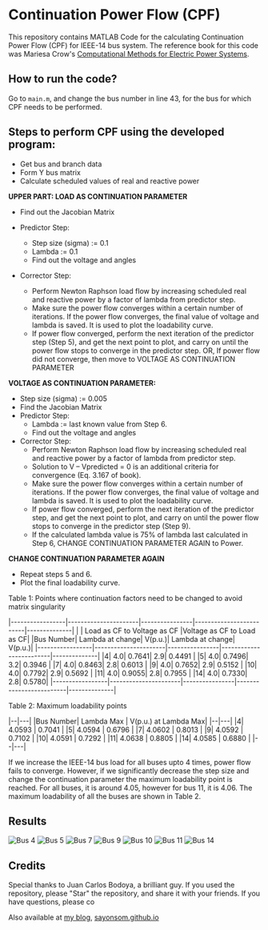 # Continuation Power Flow (CPF)

This repository contains MATLAB Code for the calculating Continuation Power Flow (CPF) for IEEE-14 bus system. The reference book for this code was Mariesa Crow's [Computational Methods for Electric Power Systems](https://books.google.com/books/about/Computational_Methods_for_Electric_Power.html?id=4Z_AoSZ8lGEC).

## How to run the code? 

Go to `main.m`, and change the bus number in line 43, for the bus for which CPF needs to be performed. 

## Steps to perform CPF using the developed program:

- Get bus and branch data 
- Form Y bus matrix
- Calculate scheduled values of real and reactive power


__UPPER PART: LOAD AS CONTINUATION PARAMETER__

-	Find out the Jacobian Matrix
-	Predictor Step: 
	-	Step size (sigma) := 0.1
	-	Lambda := 0.1
	-	Find out the voltage and angles

- Corrector Step:
	-	Perform Newton Raphson load flow by increasing scheduled real and reactive power by a factor of lambda from predictor step.
	- 	Make sure the power flow converges within a certain number of iterations. If the power flow converges, the final value of voltage and lambda is saved. It is used to plot the loadability curve. 
	-	If power flow converged, perform the next iteration of the predictor step (Step 5), and get the next point to plot, and carry on until the power flow stops to converge in the predictor step.
	OR,
	If power flow did not converge, then move to VOLTAGE AS CONTINUATION PARAMETER


__VOLTAGE AS CONTINUATION PARAMETER:__
 
 - Step size (sigma) := 0.005
 - Find the Jacobian Matrix
 - Predictor Step: 
 	- 	Lambda := last known value from Step 6.
	- 	Find out the voltage and angles
- Corrector Step:
	-	Perform Newton Raphson load flow by increasing scheduled real and reactive power by a factor of lambda from predictor step.
	-	Solution to V – Vpredicted = 0 is an additional criteria for convergence (Eq. 3.167 of book). 
	-	Make sure the power flow converges within a certain number of iterations. If the power flow converges, the final value of voltage and lambda is saved. It is used to plot the loadability curve. 
	- 	If power flow converged, perform the next iteration of the predictor step, and get the next point to plot, and carry on until the power flow stops to converge in the predictor step (Step 9).
	- 	If the calculated lambda value is 75% of lambda last calculated in Step 6, CHANGE CONTINUATION PARAMETER AGAIN to Power. 

__CHANGE CONTINUATION PARAMETER AGAIN__

- Repeat steps 5 and 6. 
- Plot the final loadability curve. 

Table 1: Points where continuation factors need to be changed to avoid matrix singularity 

|-----------------|----------------------|----------------|-------------------------|--------------|
|                     | Load as CF to Voltage as CF  |Voltage as CF to Load as CF|
|Bus Number|	Lambda at change|	V(p.u.)|	Lambda at change|	V(p.u.)|
|-----------------|----------------------|----------------|-------------------------|--------------|
|4|	4.0|	                  0.7641| 	2.9|	                  0.4491 |
|5|	4.0|	                  0.7496| 	3.2|	                  0.3946 |
|7|	4.0|	                  0.8463| 	2.8|	                  0.6013 |
|9|	4.0|	                  0.7652| 	2.9|	                  0.5152 |
|10|	4.0|	                  0.7792| 	2.9|	                  0.5692 |
|11|	4.0|	                  0.9055|	2.8|	                  0.7955 |
|14|	4.0|	                  0.7330| 	2.8|	                  0.5780| 
|-----------------|----------------------|----------------|-------------------------|--------------|

Table 2: Maximum loadability points

|--|---|
|Bus Number|	Lambda Max |	V(p.u.) at Lambda Max|
|--|---|
|4|	4.0593 |	       0.7041 | 
|5|	4.0594	|                  0.6796 |
|7|	4.0602	|                  0.8013 |
|9|	4.0592	 |                 0.7102 |
|10|	4.0591	 |                 0.7292 |
|11|	4.0638	 |                 0.8805 |
|14|	4.0585	 |                 0.6880 | 
|--|---|

If we increase the IEEE-14 bus load for all buses upto 4 times, power flow fails to converge. However, if we significantly decrease the step size and change the continuation parameter the maximum loadability point is reached. For all buses, it is around 4.05, however for bus 11, it is 4.06. The maximum loadability of all the buses are shown in Table 2. 

## Results

![Bus 4](https://github.com/sayonsom/continuation-power-flow/Results/cpf-bus-4.png)
![Bus 5](https://github.com/sayonsom/continuation-power-flow/Results/cpf-bus-5.png)
![Bus 7](https://github.com/sayonsom/continuation-power-flow/Results/cpf-bus-7.png)
![Bus 9](https://github.com/sayonsom/continuation-power-flow/Results/cpf-bus-9.png)
![Bus 10](https://github.com/sayonsom/continuation-power-flow/Results/cpf-bus-10.png)
![Bus 11](https://github.com/sayonsom/continuation-power-flow/Results/cpf-bus-11.png)
![Bus 14](https://github.com/sayonsom/continuation-power-flow/Results/cpf-bus-14.png)

## Credits

Special thanks to Juan Carlos Bodoya, a brilliant guy. 
If you used the repository, please "Star" the repository, and share it with your friends. If you have questions, please co

Also available at [my blog](sayonsom.github.io), [sayonsom.github.io](sayonsom.github.io)




 
